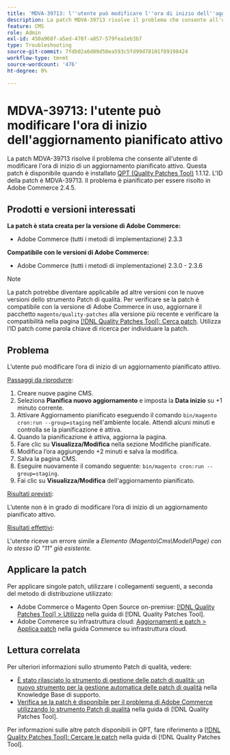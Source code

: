 ```yaml
---
title: 'MDVA-39713: l''utente può modificare l''ora di inizio dell''aggiornamento pianificato attivo'
description: La patch MDVA-39713 risolve il problema che consente all'utente di modificare l'ora di inizio di un aggiornamento pianificato attivo. Questa patch è disponibile quando è installato [Quality Patches Tool (QPT)](https://experienceleague.adobe.com/en/docs/commerce-operations/tools/quality-patches-tool/quality-patches-tool-to-self-serve-quality-patches) 1.1.12. L'ID della patch è MDVA-39713. Il problema è pianificato per essere risolto in Adobe Commerce 2.4.5.
feature: CMS
role: Admin
exl-id: 450a968f-a5ed-478f-a857-579fea1eb3b7
type: Troubleshooting
source-git-commit: 7fdb02a6d89d50ea593c5fd99d78101f89198424
workflow-type: tm+mt
source-wordcount: '476'
ht-degree: 0%

---
```


# MDVA-39713: l&#39;utente può modificare l&#39;ora di inizio dell&#39;aggiornamento pianificato attivo

La patch MDVA-39713 risolve il problema che consente all&#39;utente di modificare l&#39;ora di inizio di un aggiornamento pianificato attivo. Questa patch è disponibile quando è installato [QPT (Quality Patches Tool)](https://experienceleague.adobe.com/en/docs/commerce-operations/tools/quality-patches-tool/quality-patches-tool-to-self-serve-quality-patches) 1.1.12. L&#39;ID della patch è MDVA-39713. Il problema è pianificato per essere risolto in Adobe Commerce 2.4.5.

## Prodotti e versioni interessati

**La patch è stata creata per la versione di Adobe Commerce:**

* Adobe Commerce (tutti i metodi di implementazione) 2.3.3

**Compatibile con le versioni di Adobe Commerce:**

* Adobe Commerce (tutti i metodi di implementazione) 2.3.0 - 2.3.6

>[!NOTE]
>
>La patch potrebbe diventare applicabile ad altre versioni con le nuove versioni dello strumento Patch di qualità. Per verificare se la patch è compatibile con la versione di Adobe Commerce in uso, aggiornare il pacchetto `magento/quality-patches` alla versione più recente e verificare la compatibilità nella pagina [[!DNL Quality Patches Tool]: Cerca patch](https://experienceleague.adobe.com/en/docs/commerce-operations/tools/quality-patches-tool/quality-patches-tool-to-self-serve-quality-patches). Utilizza l’ID patch come parola chiave di ricerca per individuare la patch.

## Problema

L’utente può modificare l’ora di inizio di un aggiornamento pianificato attivo.

<u>Passaggi da riprodurre</u>:

1. Creare nuove pagine CMS.
1. Seleziona **Pianifica nuovo aggiornamento** e imposta la **Data inizio** su +1 minuto corrente.
1. Attivare Aggiornamento pianificato eseguendo il comando `bin/magento cron:run --group=staging` nell&#39;ambiente locale. Attendi alcuni minuti e controlla se la pianificazione è attiva.
1. Quando la pianificazione è attiva, aggiorna la pagina.
1. Fare clic su **Visualizza/Modifica** nella sezione Modifiche pianificate.
1. Modifica l’ora aggiungendo +2 minuti e salva la modifica.
1. Salva la pagina CMS.
1. Eseguire nuovamente il comando seguente: `bin/magento cron:run --group=staging`.
1. Fai clic su **Visualizza/Modifica** dell&#39;aggiornamento pianificato.

<u>Risultati previsti</u>:

L’utente non è in grado di modificare l’ora di inizio di un aggiornamento pianificato attivo.

<u>Risultati effettivi</u>:

L&#39;utente riceve un errore simile a *Elemento (Magento\Cms\Model\Page) con lo stesso ID &quot;11&quot; già esistente.*

## Applicare la patch

Per applicare singole patch, utilizzare i collegamenti seguenti, a seconda del metodo di distribuzione utilizzato:

* Adobe Commerce o Magento Open Source on-premise: [[!DNL Quality Patches Tool] > Utilizzo](/help/tools/quality-patches-tool/usage.md) nella guida di [!DNL Quality Patches Tool].
* Adobe Commerce su infrastruttura cloud: [Aggiornamenti e patch > Applica patch](https://experienceleague.adobe.com/docs/commerce-cloud-service/user-guide/develop/upgrade/apply-patches.html) nella guida Commerce su infrastruttura cloud.

## Lettura correlata

Per ulteriori informazioni sullo strumento Patch di qualità, vedere:

* [È stato rilasciato lo strumento di gestione delle patch di qualità: un nuovo strumento per la gestione automatica delle patch di qualità](https://experienceleague.adobe.com/en/docs/commerce-operations/tools/quality-patches-tool/quality-patches-tool-to-self-serve-quality-patches) nella Knowledge Base di supporto.
* [Verifica se la patch è disponibile per il problema di Adobe Commerce utilizzando lo strumento Patch di qualità](/help/tools/quality-patches-tool/patches-available-in-qpt/check-patch-for-magento-issue-with-magento-quality-patches.md) nella guida di [!DNL Quality Patches Tool].

Per informazioni sulle altre patch disponibili in QPT, fare riferimento a [[!DNL Quality Patches Tool]: Cercare le patch](https://experienceleague.adobe.com/tools/commerce-quality-patches/index.html) nella guida di [!DNL Quality Patches Tool].

